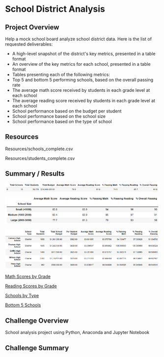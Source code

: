 # School District Analysis

## Project Overview
Help a mock school board analyze school district data. Here is the list of requested deliverables: 

- A high-level snapshot of the district's key metrics, presented in a table format
- An overview of the key metrics for each school, presented in a table format
- Tables presenting each of the following metrics:
- Top 5 and bottom 5 performing schools, based on the overall passing rate
- The average math score received by students in each grade level at each school
- The average reading score received by students in each grade level at each school
- School performance based on the budget per student
- School performance based on the school size 
- School performance based on the type of school

## Resources
Resources/schools_complete.csv

Resources/students_complete.csv

## Summary / Results
![District Summary](https://github.com/lnharvin/School_District_Analysis/blob/main/images/distrint_summary.png)

![Schools by size](https://github.com/lnharvin/School_District_Analysis/blob/main/images/schools_by_size.png)

![Top 5 Schools](https://github.com/lnharvin/School_District_Analysis/blob/main/images/top_schools.png)

[Math Scores by Grade](https://github.com/lnharvin/School_District_Analysis/blob/main/images/math_scores_by_grade.png)

[Reading Scores by Grade](https://github.com/lnharvin/School_District_Analysis/blob/main/images/reading_scores_by_grade.png)

[Schools by Type](https://github.com/lnharvin/School_District_Analysis/blob/main/images/schools_by_type.png)

[Bottom 5 Schools](https://github.com/lnharvin/School_District_Analysis/blob/main/images/bottom_schools.png)


## Challenge Overview
School analysis project using Python, Anaconda and Jupyter Notebook

## Challenge Summary
